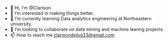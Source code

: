 - 👋 Hi, I’m @Clarison
- 👀 I’m interested in making things better..
- 🌱 I’m currently learning Data analytics engineering at Northeastern university.
- 💞️ I’m looking to collaborate on data mining and machine learing projects
- 📫 How to reach me clarisondsilva23@gmail.com

<!---
Clarison/Clarison is a ✨ special ✨ repository because its `README.md` (this file) appears on your GitHub profile.
You can click the Preview link to take a look at your changes.
--->
